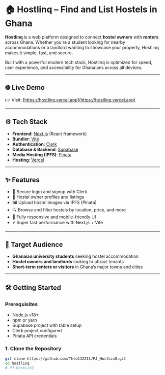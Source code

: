 # 🏠 Hostlinq – Find and List Hostels in Ghana

**Hostlinq** is a web platform designed to connect **hostel owners** with **renters** across Ghana. Whether you're a student looking for nearby accommodations or a landlord wanting to showcase your property, Hostlinq makes it simple, fast, and secure.

Built with a powerful modern tech stack, Hostlinq is optimized for speed, user experience, and accessibility for Ghanaians across all devices.

---

## 🌐 Live Demo

👉 Visit: [https://hostlinq.vercel.app](https://hostlinq.vercel.app)

---

## ⚙️ Tech Stack

- **Frontend**: [Next.js](https://nextjs.org/) (React framework)
- **Bundler**: [Vite](https://vitejs.dev/)
- **Authentication**: [Clerk](https://clerk.dev/)
- **Database & Backend**: [Supabase](https://supabase.com/)
- **Media Hosting (IPFS)**: [Pinata](https://www.pinata.cloud/)
- **Hosting**: [Vercel](https://vercel.com/)

---

## ✨ Features

- 🔐 Secure login and signup with Clerk
- 📄 Hostel owner profiles and listings
- 🖼️ Upload hostel images via IPFS (Pinata)
- 🔍 Browse and filter hostels by location, price, and more
- 📱 Fully responsive and mobile-friendly UI
- ⚡ Super fast performance with Next.js + Vite

---

## 👥 Target Audience

- **Ghanaian university students** seeking hostel accommodation
- **Hostel owners and landlords** looking to attract tenants
- **Short-term renters or visitors** in Ghana’s major towns and cities

---

## 🛠️ Getting Started

### Prerequisites

- Node.js v18+
- npm or yarn
- Supabase project with table setup
- Clerk project configured
- Pinata API credentials

### 1. Clone the Repository

```bash
git clone https://github.com/Theo112211/PJ_HostLinQ.git
cd hostlinq
# PJ_HostLinQ
